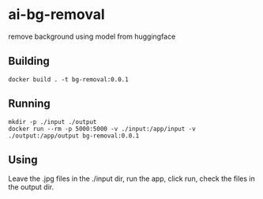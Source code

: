 # ai-bg-removal
remove background using model from huggingface

## Building

```
docker build . -t bg-removal:0.0.1
```

## Running

```
mkdir -p ./input ./output
docker run --rm -p 5000:5000 -v ./input:/app/input -v ./output:/app/output bg-removal:0.0.1
```

## Using

Leave the .jpg files in the ./input dir, run the app, click run, check the files in the output dir.
